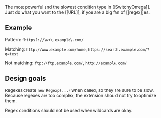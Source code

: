 The most powerful and the slowest condition type in [[SwitchyOmega]]. Just do what you want to the [[URL]], if you are a big fan of [[regex]]es.

## Example
Pattern: `^https?://\w+\.example\.com/`

Matching: `http://www.example.com/home`, `https://search.example.com/?q=test`

Not matching: `ftp://ftp.example.com/`, `http://example.com/`

## Design goals
Regexes create `new Regexp(...)` when called, so they are sure to be slow.
Because regexes are too complex, the extension should not try to optimize them.

Regex conditions should not be used when wildcards are okay. 